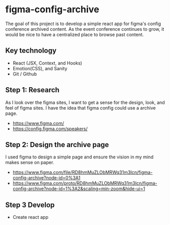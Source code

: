 # figma-config-archive

The goal of this project is to develop a simple react app for figma's config conference archived content. As the event conference continues to grow, it would be nice to have a centralized place to browse past content.

## Key technology 

- React (JSX, Context, and Hooks)
- Emotion(CSS), and Sanity
- Git / Github

## Step 1: Research

As I look over the figma sites, I want to get a sense for the design, look, and feel of figma sites. I have the idea that figma config could use a archive page.

- https://www.figma.com/
- https://config.figma.com/speakers/

## Step 2: Design the archive page

I used figma to design a simple page and ensure the vision in my mind makes sense on paper.

- https://www.figma.com/file/RD8hmMuZLObMRWq31m3Icn/figma-config-archive?node-id=0%3A1
- https://www.figma.com/proto/RD8hmMuZLObMRWq31m3Icn/figma-config-archive?node-id=1%3A2&scaling=min-zoom&hide-ui=1

## Step 3 Develop

- Create react app
